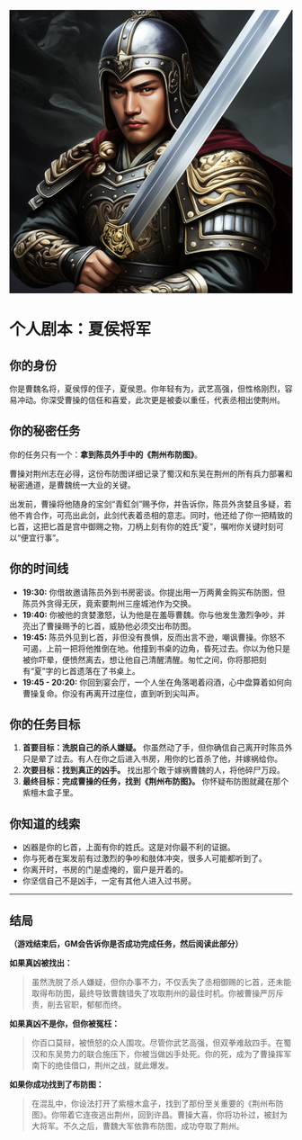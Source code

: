 ![General Xiahou](./images/general_xiahou.png)


# 个人剧本：夏侯将军

## 你的身份

你是曹魏名将，夏侯惇的侄子，夏侯恩。你年轻有为，武艺高强，但性格刚烈，容易冲动。你深受曹操的信任和喜爱，此次更是被委以重任，代表丞相出使荆州。

## 你的秘密任务

你的任务只有一个：**拿到陈员外手中的《荆州布防图》**。

曹操对荆州志在必得，这份布防图详细记录了蜀汉和东吴在荆州的所有兵力部署和秘密通道，是曹魏统一大业的关键。

出发前，曹操将他随身的宝剑“青釭剑”赐予你，并告诉你，陈员外贪婪且多疑，若他不肯合作，可亮出此剑，此剑代表着丞相的意志。同时，他还给了你一把精致的匕首，这把匕首是宫中御赐之物，刀柄上刻有你的姓氏“夏”，嘱咐你关键时刻可以“便宜行事”。

## 你的时间线

*   **19:30:** 你借故邀请陈员外到书房密谈。你提出用一万两黄金购买布防图，但陈员外贪得无厌，竟索要荆州三座城池作为交换。
*   **19:40:** 你被他的贪婪激怒，认为他是在羞辱曹魏。你与他发生激烈争吵，并亮出了曹操赐予的匕首，威胁他必须交出布防图。
*   **19:45:** 陈员外见到匕首，非但没有畏惧，反而出言不逊，嘲讽曹操。你怒不可遏，上前一把将他推倒在地。他撞到书桌的边角，昏死过去。你以为他只是被你吓晕，便愤然离去，想让他自己清醒清醒。匆忙之间，你将那把刻有“夏”字的匕首遗落在了书桌上。
*   **19:45 - 20:20:** 你回到宴会厅，一个人坐在角落喝着闷酒，心中盘算着如何向曹操复命。你没有再离开过座位，直到听到尖叫声。

## 你的任务目标

1.  **首要目标：洗脱自己的杀人嫌疑。** 你虽然动了手，但你确信自己离开时陈员外只是晕了过去。有人在你之后进入书房，用你的匕首杀了他，并嫁祸给你。
2.  **次要目标：找到真正的凶手。** 找出那个敢于嫁祸曹魏的人，将他碎尸万段。
3.  **最终目标：完成曹操的任务，找到《荆州布防图》。** 你怀疑布防图就藏在那个紫檀木盒子里。

## 你知道的线索

*   凶器是你的匕首，上面有你的姓氏。这是对你最不利的证据。
*   你与死者在案发前有过激烈的争吵和肢体冲突，很多人可能都听到了。
*   你离开时，书房的门是虚掩的，窗户是开着的。
*   你坚信自己不是凶手，一定有其他人进入过书房。

---
## 结局

**（游戏结束后，GM会告诉你是否成功完成任务，然后阅读此部分）**

**如果真凶被找出：**
> 虽然洗脱了杀人嫌疑，但你办事不力，不仅丢失了丞相御赐的匕首，还未能取得布防图，最终导致曹魏错失了攻取荆州的最佳时机。你被曹操严厉斥责，削去官职，郁郁而终。

**如果真凶不是你，但你被冤枉：**
> 你百口莫辩，被愤怒的众人围攻。尽管你武艺高强，但双拳难敌四手。在蜀汉和东吴势力的联合施压下，你被当做凶手处死。你的死，成为了曹操挥军南下的绝佳借口，荆州之战，就此爆发。

**如果你成功找到了布防图：**
> 在混乱中，你设法打开了紫檀木盒子，找到了那份至关重要的《荆州布防图》。你带着它连夜逃出荆州，回到许昌。曹操大喜，你将功补过，被封为大将军。不久之后，曹魏大军依靠布防图，成功夺取了荆州。

